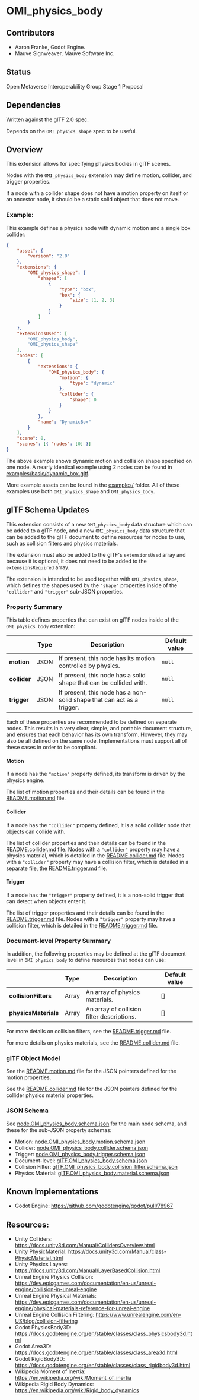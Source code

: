 # OMI_physics_body

## Contributors

- Aaron Franke, Godot Engine.
- Mauve Signweaver, Mauve Software Inc.

## Status

Open Metaverse Interoperability Group Stage 1 Proposal

## Dependencies

Written against the glTF 2.0 spec.

Depends on the `OMI_physics_shape` spec to be useful.

## Overview

This extension allows for specifying physics bodies in glTF scenes.

Nodes with the `OMI_physics_body` extension may define motion, collider, and trigger properties.

If a node with a collider shape does not have a motion property on itself or an ancestor node, it should be a static solid object that does not move.

### Example:

This example defines a physics node with dynamic motion and a single box collider:

```json
{
    "asset": {
        "version": "2.0"
    },
    "extensions": {
        "OMI_physics_shape": {
            "shapes": [
                {
                    "type": "box",
                    "box": {
                        "size": [1, 2, 3]
                    }
                }
            ]
        }
    },
    "extensionsUsed": [
        "OMI_physics_body",
        "OMI_physics_shape"
    ],
    "nodes": [
        {
            "extensions": {
                "OMI_physics_body": {
                    "motion": {
                        "type": "dynamic"
                    },
                    "collider": {
                        "shape": 0
                    }
                }
            },
            "name": "DynamicBox"
        }
    ],
    "scene": 0,
    "scenes": [{ "nodes": [0] }]
}
```

The above example shows dynamic motion and collision shape specified on one node. A nearly identical example using 2 nodes can be found in [examples/basic/dynamic_box.gltf](examples/basic/dynamic_box.gltf).

More example assets can be found in the [examples/](examples/) folder. All of these examples use both `OMI_physics_shape` and `OMI_physics_body`.

## glTF Schema Updates

This extension consists of a new `OMI_physics_body` data structure which can be added to a glTF node, and a new `OMI_physics_body` data structure that can be added to the glTF document to define resources for nodes to use, such as collision filters and physics materials.

The extension must also be added to the glTF's `extensionsUsed` array and because it is optional, it does not need to be added to the `extensionsRequired` array.

The extension is intended to be used together with `OMI_physics_shape`, which defines the shapes used by the `"shape"` properties inside of the `"collider"` and `"trigger"` sub-JSON properties.

### Property Summary

This table defines properties that can exist on glTF nodes inside of the `OMI_physics_body` extension:

|              | Type | Description                                                            | Default value |
| ------------ | ---- | ---------------------------------------------------------------------- | ------------- |
| **motion**   | JSON | If present, this node has its motion controlled by physics.            | `null`        |
| **collider** | JSON | If present, this node has a solid shape that can be collided with.     | `null`        |
| **trigger**  | JSON | If present, this node has a non-solid shape that can act as a trigger. | `null`        |

Each of these properties are recommended to be defined on separate nodes. This results in a very clear, simple, and portable document structure, and ensures that each behavior has its own transform. However, they may also be all defined on the same node. Implementations must support all of these cases in order to be compliant.

#### Motion

If a node has the `"motion"` property defined, its transform is driven by the physics engine.

The list of motion properties and their details can be found in the [README.motion.md](README.motion.md) file.

#### Collider

If a node has the `"collider"` property defined, it is a solid collider node that objects can collide with.

The list of collider properties and their details can be found in the [README.collider.md](README.collider.md) file. Nodes with a `"collider"` property may have a physics material, which is detailed in the [README.collider.md](README.collider.md) file. Nodes with a `"collider"` property may have a collision filter, which is detailed in a separate file, the [README.trigger.md](README.trigger.md) file.

#### Trigger

If a node has the `"trigger"` property defined, it is a non-solid trigger that can detect when objects enter it.

The list of trigger properties and their details can be found in the [README.trigger.md](README.trigger.md) file. Nodes with a `"trigger"` property may have a collision filter, which is detailed in the [README.trigger.md](README.trigger.md) file.

### Document-level Property Summary

In addition, the following properties may be defined at the glTF document level in `OMI_physics_body` to define resources that nodes can use:

|                      | Type  | Description                                | Default value |
| -------------------- | ----- | ------------------------------------------ | ------------- |
| **collisionFilters** | Array | An array of physics materials.             | []            |
| **physicsMaterials** | Array | An array of collision filter descriptions. | []            |

For more details on collision filters, see the [README.trigger.md](README.trigger.md) file.

For more details on physics materials, see the [README.collider.md](README.collider.md) file.

### glTF Object Model

See the [README.motion.md](README.motion.md) file for the JSON pointers defined for the motion properties.

See the [README.collider.md](README.collider.md) file for the JSON pointers defined for the collider physics material properties.

### JSON Schema

See [node.OMI_physics_body.schema.json](schema/node.OMI_physics_body.schema.json) for the main node schema, and these for the sub-JSON property schemas:

- Motion: [node.OMI_physics_body.motion.schema.json](schema/node.OMI_physics_body.motion.schema.json)
- Collider: [node.OMI_physics_body.collider.schema.json](schema/node.OMI_physics_body.collider.schema.json)
- Trigger: [node.OMI_physics_body.trigger.schema.json](schema/node.OMI_physics_body.trigger.schema.json)
- Document-level: [glTF.OMI_physics_body.schema.json](schema/glTF.OMI_physics_body.schema.json)
- Collision Filter: [glTF.OMI_physics_body.collision_filter.schema.json](schema/glTF.OMI_physics_body.collision_filter.schema.json)
- Physics Material: [glTF.OMI_physics_body.material.schema.json](schema/glTF.OMI_physics_body.material.schema.json)

## Known Implementations

- Godot Engine: https://github.com/godotengine/godot/pull/78967

## Resources:

- Unity Colliders: https://docs.unity3d.com/Manual/CollidersOverview.html
- Unity PhysicMaterial: https://docs.unity3d.com/Manual/class-PhysicMaterial.html
- Unity Physics Layers: https://docs.unity3d.com/Manual/LayerBasedCollision.html
- Unreal Engine Physics Collision: https://dev.epicgames.com/documentation/en-us/unreal-engine/collision-in-unreal-engine
- Unreal Engine Physical Materials: https://dev.epicgames.com/documentation/en-us/unreal-engine/physical-materials-reference-for-unreal-engine
- Unreal Engine Collision Filtering: https://www.unrealengine.com/en-US/blog/collision-filtering
- Godot PhysicsBody3D: https://docs.godotengine.org/en/stable/classes/class_physicsbody3d.html
- Godot Area3D: https://docs.godotengine.org/en/stable/classes/class_area3d.html
- Godot RigidBody3D: https://docs.godotengine.org/en/stable/classes/class_rigidbody3d.html
- Wikipedia Moment of Inertia: https://en.wikipedia.org/wiki/Moment_of_inertia
- Wikipedia Rigid Body Dynamics: https://en.wikipedia.org/wiki/Rigid_body_dynamics
